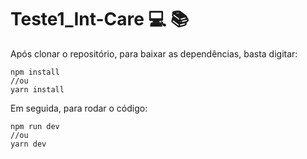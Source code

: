 # Teste1_Int-Care :computer:  :books:
Após clonar o repositório, para baixar as dependências, basta digitar:

```
npm install
//ou
yarn install

```
Em seguida, para rodar o código:

```
npm run dev
//ou
yarn dev
```
